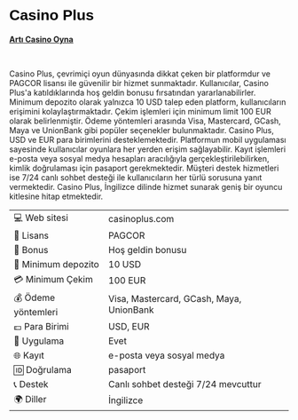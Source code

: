 <h1 dir="ltr"><strong><span style="background-color:transparent; color:#000000; font-family:Arial,sans-serif; font-size:20pt">Casino Plus</span></strong></h1>

<p dir="ltr"><strong><a href="https://depo.media/fSMBrv/?subId2=trgit" style="text-decoration: none;"><u>Artı Casino Oyna</u></a></strong></p>

<p>&nbsp;</p>
Casino Plus, çevrimiçi oyun dünyasında dikkat çeken bir platformdur ve PAGCOR lisansı ile güvenilir bir hizmet sunmaktadır. Kullanıcılar, Casino Plus'a katıldıklarında hoş geldin bonusu fırsatından yararlanabilirler. Minimum depozito olarak yalnızca 10 USD talep eden platform, kullanıcıların erişimini kolaylaştırmaktadır.
Çekim işlemleri için minimum limit 100 EUR olarak belirlenmiştir. Ödeme yöntemleri arasında Visa, Mastercard, GCash, Maya ve UnionBank gibi popüler seçenekler bulunmaktadır. Casino Plus, USD ve EUR para birimlerini desteklemektedir.
Platformun mobil uygulaması sayesinde kullanıcılar oyunlara her yerden erişim sağlayabilir. Kayıt işlemleri e-posta veya sosyal medya hesapları aracılığıyla gerçekleştirilebilirken, kimlik doğrulaması için pasaport gerekmektedir. Müşteri destek hizmetleri ise 7/24 canlı sohbet desteği ile kullanıcıların her türlü sorusuna yanıt vermektedir. Casino Plus, İngilizce dilinde hizmet sunarak geniş bir oyuncu kitlesine hitap etmektedir.

|  |  |
|---|---|
| 💻 Web sitesi | casinoplus.com |
| 📄 Lisans | PAGCOR |
| 🎁 Bonus | Hoş geldin bonusu |
| 🎰 Minimum depozito | 10 USD |
| 💳 Minimum Çekim | 100 EUR |
| 💰 Ödeme yöntemleri | Visa, Mastercard, GCash, Maya, UnionBank |
| 💷 Para Birimi | USD, EUR |
| 📱 Uygulama | Evet |
| 🌐 Kayıt | e-posta veya sosyal medya |
| 🆔 Doğrulama | pasaport |
| 📞 Destek | Canlı sohbet desteği 7/24 mevcuttur |
| 🌍 Diller | İngilizce |


